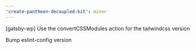 ```yaml
---
'create-pantheon-decoupled-kit': minor
---
```


[gatsby-wp] Use the convertCSSModules action for the tailwindcss version

Bump eslint-config version
